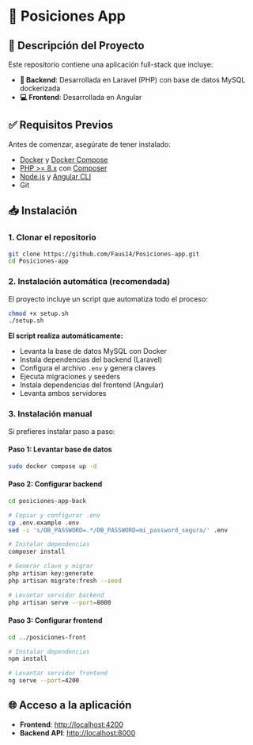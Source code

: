 # 📌 Posiciones App


## 🚀 Descripción del Proyecto

Este repositorio contiene una aplicación full-stack que incluye:

- **🔧 Backend**: Desarrollada en Laravel (PHP) con base de datos MySQL dockerizada
- **💻 Frontend**: Desarrollada en Angular

## ✅ Requisitos Previos

Antes de comenzar, asegúrate de tener instalado:

- [Docker](https://www.docker.com/) y [Docker Compose](https://docs.docker.com/compose/)
- [PHP >= 8.x](https://www.php.net/) con [Composer](https://getcomposer.org/)
- [Node.js](https://nodejs.org/) y [Angular CLI](https://angular.io/cli)
- Git

## 📥 Instalación

### 1. Clonar el repositorio

```bash
git clone https://github.com/Faus14/Posiciones-app.git
cd Posiciones-app
```

### 2. Instalación automática (recomendada)

El proyecto incluye un script que automatiza todo el proceso:

```bash
chmod +x setup.sh
./setup.sh
```

**El script realiza automáticamente:**
- Levanta la base de datos MySQL con Docker
- Instala dependencias del backend (Laravel)
- Configura el archivo `.env` y genera claves
- Ejecuta migraciones y seeders
- Instala dependencias del frontend (Angular)
- Levanta ambos servidores

### 3. Instalación manual

Si prefieres instalar paso a paso:

#### Paso 1: Levantar base de datos
```bash
sudo docker compose up -d
```

#### Paso 2: Configurar backend
```bash
cd posiciones-app-back

# Copiar y configurar .env
cp .env.example .env
sed -i 's/DB_PASSWORD=.*/DB_PASSWORD=mi_password_segura/' .env

# Instalar dependencias
composer install

# Generar clave y migrar
php artisan key:generate
php artisan migrate:fresh --seed

# Levantar servidor backend
php artisan serve --port=8000
```

#### Paso 3: Configurar frontend
```bash
cd ../posiciones-front

# Instalar dependencias
npm install

# Levantar servidor frontend
ng serve --port=4200
```

## 🌐 Acceso a la aplicación

- **Frontend**: [http://localhost:4200](http://localhost:4200)
- **Backend API**: [http://localhost:8000](http://localhost:8000)


